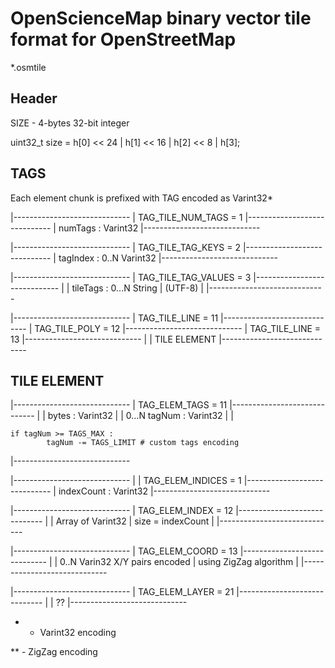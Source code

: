 #  OpenScienceMap binary vector tile format for OpenStreetMap

*.osmtile

## Header

SIZE - 4-bytes 32-bit integer

uint32_t size = h[0] << 24 | h[1] << 16 | h[2] << 8 | h[3];

## TAGS

Each element chunk is prefixed with TAG encoded as Varint32*

|-----------------------------
| TAG_TILE_NUM_TAGS = 1
|-----------------------------
| numTags : Varint32
|-----------------------------

|-----------------------------
| TAG_TILE_TAG_KEYS = 2
|-----------------------------
| tagIndex : 0..N Varint32
|-----------------------------

|-----------------------------
| TAG_TILE_TAG_VALUES = 3
|-----------------------------
|
| tileTags : 0...N String
|        (UTF-8)
|
|-----------------------------

|-----------------------------
| TAG_TILE_LINE = 11
|-----------------------------
| TAG_TILE_POLY = 12
|-----------------------------
| TAG_TILE_LINE = 13
|-----------------------------
|
|  TILE ELEMENT
|-----------------------------

## TILE ELEMENT

|-----------------------------
| TAG_ELEM_TAGS = 11
|-----------------------------
|
|  bytes : Varint32
|
|  0...N tagNum : Varint32
|
|
 ```
 if tagNum >= TAGS_MAX :
         tagNum -= TAGS_LIMIT # custom tags encoding
```
|-----------------------------


|-----------------------------
|
| TAG_ELEM_INDICES = 1
|-----------------------------
| indexCount : Varint32
|-----------------------------

|-----------------------------
| TAG_ELEM_INDEX = 12
|-----------------------------
|
| Array of Varint32
| size = indexCount
|
|-----------------------------

|-----------------------------
| TAG_ELEM_COORD = 13
|-----------------------------
|
| 0..N Varin32 X/Y pairs encoded
| using ZigZag algorithm
|
|-----------------------------

|-----------------------------
| TAG_ELEM_LAYER = 21
|-----------------------------
|
| ??
|-----------------------------


* - Varint32 encoding

** - ZigZag encoding

